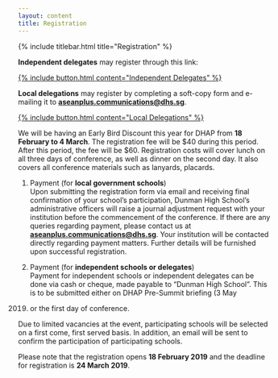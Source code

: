 ```yaml
---
layout: content
title: Registration
---
```


{% include titlebar.html title="Registration" %}

**Independent delegates** may register through this link:

<div class="button-wrapper">
<a href="https://docs.google.com/forms/d/e/1FAIpQLSdhoSdCZDXn7hSJn30wRn8mE1pZ2bHEIxiVV_TOmjnp4MPqAQ/viewform" target="_blank" rel="noreferrer">
{% include button.html content="Independent Delegates" %}
</a>
</div>

**Local delegations** may register by completing a soft-copy form and e-mailing it to **aseanplus.communications@dhs.sg**.

<div class="button-wrapper">
<a href="{{ site.baseurl }}/assets/DHAP%202019%20Registration%20Form%20(Local Schools).docx" download>
{% include button.html content="Local Delegations" %}
</a>
</div>

We will be having an Early Bird Discount this year for DHAP from
**18 February to 4 March**. The registration fee will be $40 during
this period. After this period, the fee will be $60. Registration costs
will cover lunch on all three days of conference, as well as dinner
on the second day. It also covers all conference materials such as
lanyards, placards.

1. Payment (for **local government schools**)  
Upon submitting the registration form via email and receiving final
confirmation of your school’s participation, Dunman High School’s
administrative officers will raise a journal adjustment request with
your institution before the commencement of the conference. If there
are any queries regarding payment, please contact us at
**aseanplus.communications@dhs.sg**. Your institution will be
contacted directly regarding payment matters. Further details will
be furnished upon successful registration.

2. Payment (for **independent schools or delegates**)  
Payment for independent schools or independent delegates can be
done via cash or cheque, made payable to “Dunman High School”.
This is to be submitted either on DHAP Pre-Summit briefing (3 May
2019) or the first day of conference.

Due to limited vacancies at the event, participating schools will be selected on a first come, first served basis. In addition, an email will be sent to confirm the participation of participating schools.

Please note that the registration opens **18 February 2019** and the deadline for registration is **24 March 2019**.